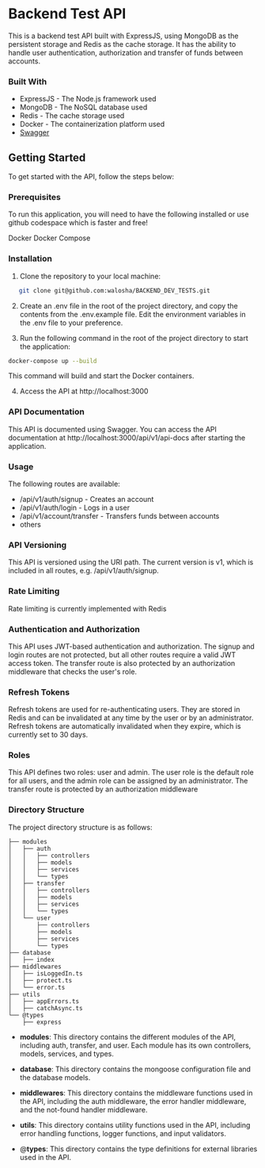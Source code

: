 # Backend Test API

This is a backend test API built with ExpressJS, using MongoDB as the persistent storage and Redis as the cache storage. It has the ability to handle user authentication, authorization and transfer of funds between accounts.

### Built With

- ExpressJS - The Node.js framework used
- MongoDB - The NoSQL database used
- Redis - The cache storage used
- Docker - The containerization platform used
- [Swagger](https://swagger.io)

## Getting Started

To get started with the API, follow the steps below:

### Prerequisites

To run this application, you will need to have the following installed or use github codespace which is faster and free!

Docker
Docker Compose

### Installation

1. Clone the repository to your local machine:

```bash
   git clone git@github.com:walosha/BACKEND_DEV_TESTS.git

```

2. Create an .env file in the root of the project directory, and copy the contents from the .env.example file. Edit the environment variables in the .env file to your preference.

3. Run the following command in the root of the project directory to start the application:

```bash
docker-compose up --build
```

This command will build and start the Docker containers.

4. Access the API at http://localhost:3000

### API Documentation

This API is documented using Swagger. You can access the API documentation at http://localhost:3000/api/v1/api-docs after starting the application.

### Usage

The following routes are available:

- /api/v1/auth/signup - Creates an account
- /api/v1/auth/login - Logs in a user
- /api/v1/account/transfer - Transfers funds between accounts
- others

### API Versioning

This API is versioned using the URI path. The current version is v1, which is included in all routes, e.g. /api/v1/auth/signup.

### Rate Limiting

Rate limiting is currently implemented with Redis

### Authentication and Authorization

This API uses JWT-based authentication and authorization. The signup and login routes are not protected, but all other routes require a valid JWT access token. The transfer route is also protected by an authorization middleware that checks the user's role.

### Refresh Tokens

Refresh tokens are used for re-authenticating users. They are stored in Redis and can be invalidated at any time by the user or by an administrator. Refresh tokens are automatically invalidated when they expire, which is currently set to 30 days.

### Roles

This API defines two roles: user and admin. The user role is the default role for all users, and the admin role can be assigned by an administrator. The transfer route is protected by an authorization middleware

### Directory Structure

The project directory structure is as follows:

```text
├── modules
│   ├── auth
│   │   ├── controllers
│   │   ├── models
│   │   ├── services
│   │   └── types
│   ├── transfer
│   │   ├── controllers
│   │   ├── models
│   │   ├── services
│   │   └── types
│   └── user
│       ├── controllers
│       ├── models
│       ├── services
│       └── types
├── database
│   ├── index
├── middlewares
│   ├── isLoggedIn.ts
│   ├── protect.ts
│   └── error.ts
├── utils
│   ├── appErrors.ts
│   ├── catchAsync.ts
└── @types
    ├── express
```

- **modules**: This directory contains the different modules of the API, including auth, transfer, and user. Each module has its own controllers, models, services, and types.

- **database**: This directory contains the mongoose configuration file and the database models.

- **middlewares**: This directory contains the middleware functions used in the API, including the auth middleware, the error handler middleware, and the not-found handler middleware.

- **utils**: This directory contains utility functions used in the API, including error handling functions, logger functions, and input validators.

- @**types**: This directory contains the type definitions for external libraries used in the API.
